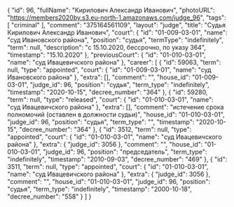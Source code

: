 {
    "id": 96,
    "fullName": "Кирилович Александр Иванович",
    "photoURL": "https://members2020by.s3.eu-north-1.amazonaws.com/judge_96",
    "tags": [
        "criminal"
    ],
    "comment": "375164561109",
    "layout": "judge",
    "title": "Судья Кирилович Александр Иванович",
    "court": {
        "id": "01-009-03-01",
        "name": "суд Ивановского района",
        "position": "судья",
        "termType": "indefinitely",
        "term": null,
        "description": "c 15.10.2020, бессрочно, по указу 364",
        "timestamp": "15.10.2020"
    },
    "previousCourt": {
        "id": "01-010-03-01",
        "name": "суд Ивацевичского района"
    },
    "career": [
        {
            "id": 59063,
            "term": null,
            "type": "appointed",
            "court": {
                "id": "01-009-03-01",
                "name": "суд Ивановского района"
            },
            "extra": [],
            "comment": "",
            "house_id": "01-009-03-01",
            "judge_id": 96,
            "position": "судья",
            "term_type": "indefinitely",
            "timestamp": "2020-10-15",
            "decree_number": "364"
        },
        {
            "id": 59280,
            "term": null,
            "type": "released",
            "court": {
                "id": "01-010-03-01",
                "name": "суд Ивацевичского района"
            },
            "extra": [],
            "comment": "истечение срока полномочий (оставлен в должности судьи)",
            "house_id": "01-010-03-01",
            "judge_id": 96,
            "position": "судья",
            "term_type": "",
            "timestamp": "2020-10-15",
            "decree_number": "364"
        },
        {
            "id": 3512,
            "term": null,
            "type": "appointed",
            "court": {
                "id": "01-010-03-01",
                "name": "суд Ивацевичского района"
            },
            "extra": {
                "judge_id": 3056
            },
            "comment": "",
            "house_id": "01-010-03-01",
            "judge_id": 96,
            "position": "председатель",
            "term_type": "indefinitely",
            "timestamp": "2010-09-03",
            "decree_number": "469"
        },
        {
            "id": 3511,
            "term": null,
            "type": "appointed",
            "court": {
                "id": "01-010-03-01",
                "name": "суд Ивацевичского района"
            },
            "extra": {
                "judge_id": 3056
            },
            "comment": "",
            "house_id": "01-010-03-01",
            "judge_id": 96,
            "position": "судья",
            "term_type": "indefinitely",
            "timestamp": "2000-10-18",
            "decree_number": "558"
        }
    ]
}